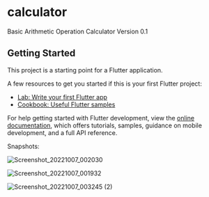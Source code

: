 # calculator

Basic Arithmetic Operation Calculator
Version 0.1

## Getting Started

This project is a starting point for a Flutter application.

A few resources to get you started if this is your first Flutter project:

- [Lab: Write your first Flutter app](https://docs.flutter.dev/get-started/codelab)
- [Cookbook: Useful Flutter samples](https://docs.flutter.dev/cookbook)

For help getting started with Flutter development, view the
[online documentation](https://docs.flutter.dev/), which offers tutorials,
samples, guidance on mobile development, and a full API reference.

Snapshots:


![Screenshot_20221007_002030](https://user-images.githubusercontent.com/72254221/194399039-f26882c6-c416-4162-8e60-6e8bab40381d.jpg)

![Screenshot_20221007_001932](https://user-images.githubusercontent.com/72254221/194399051-6f49cc1d-7468-4c23-a8f2-efaaa8b51def.jpg)

![Screenshot_20221007_003245 (2)](https://user-images.githubusercontent.com/72254221/194399058-fabc82be-8e89-49e9-b960-6fa3f5b0992a.jpg)

